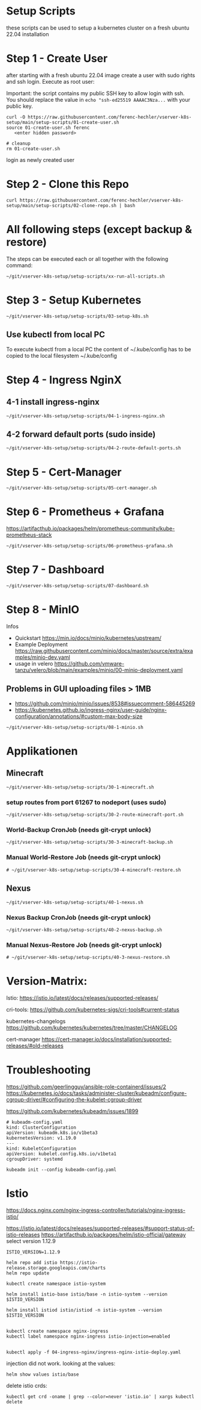 # Setup Scripts

these scripts can be used to setup a kubernetes cluster on a fresh ubuntu 22.04 installation

# Step 1 - Create User

after starting with a fresh ubuntu 22.04 image create a user with sudo rights and ssh login.
Execute as root user:

Important: the script contains my public SSH key to allow login with ssh. You should 
replace the value in `echo "ssh-ed25519 AAAAC3Nza...` with your public key.

```
curl -O https://raw.githubusercontent.com/ferenc-hechler/vserver-k8s-setup/main/setup-scripts/01-create-user.sh
source 01-create-user.sh ferenc
   <enter hidden password>

# cleanup
rm 01-create-user.sh
```

login as newly created user 

# Step 2 - Clone this Repo

```
curl https://raw.githubusercontent.com/ferenc-hechler/vserver-k8s-setup/main/setup-scripts/02-clone-repo.sh | bash
```

# All following steps (except backup & restore) 

The steps can be executed each or all together with the following command:

```
~/git/vserver-k8s-setup/setup-scripts/xx-run-all-scripts.sh
```


# Step 3 - Setup Kubernetes

```
~/git/vserver-k8s-setup/setup-scripts/03-setup-k8s.sh
```

## Use kubectl from local PC

To execute kubectl from a local PC the content of ~/.kube/config has to be copied to 
the local filesystem ~/.kube/config


# Step 4 - Ingress NginX

## 4-1 install ingress-nginx

```
~/git/vserver-k8s-setup/setup-scripts/04-1-ingress-nginx.sh
```

## 4-2 forward default ports (sudo inside) 

```
~/git/vserver-k8s-setup/setup-scripts/04-2-route-default-ports.sh
```


# Step 5 - Cert-Manager


```
~/git/vserver-k8s-setup/setup-scripts/05-cert-manager.sh
```


# Step 6 - Prometheus + Grafana

https://artifacthub.io/packages/helm/prometheus-community/kube-prometheus-stack

```
~/git/vserver-k8s-setup/setup-scripts/06-prometheus-grafana.sh
```

# Step 7 - Dashboard

```
~/git/vserver-k8s-setup/setup-scripts/07-dashboard.sh
```

# Step 8 - MinIO

Infos

* Quickstart https://min.io/docs/minio/kubernetes/upstream/
* Example Deployment https://raw.githubusercontent.com/minio/docs/master/source/extra/examples/minio-dev.yaml
* usage in velero https://github.com/vmware-tanzu/velero/blob/main/examples/minio/00-minio-deployment.yaml

## Problems in GUI uploading files > 1MB

* https://github.com/minio/minio/issues/8538#issuecomment-586445269
* https://kubernetes.github.io/ingress-nginx/user-guide/nginx-configuration/annotations/#custom-max-body-size



```
~/git/vserver-k8s-setup/setup-scripts/08-1-minio.sh
```

# Applikationen

## Minecraft

```
~/git/vserver-k8s-setup/setup-scripts/30-1-minecraft.sh
```

### setup routes from port 61267 to nodeport (uses sudo)  

```
~/git/vserver-k8s-setup/setup-scripts/30-2-route-minecraft-port.sh
```

### World-Backup CronJob (needs git-crypt unlock)
  
```
~/git/vserver-k8s-setup/setup-scripts/30-3-minecraft-backup.sh
```

### Manual World-Restore Job (needs git-crypt unlock)
  
```
# ~/git/vserver-k8s-setup/setup-scripts/30-4-minecraft-restore.sh
```

## Nexus

```
~/git/vserver-k8s-setup/setup-scripts/40-1-nexus.sh
```

### Nexus Backup CronJob (needs git-crypt unlock)
  
```
~/git/vserver-k8s-setup/setup-scripts/40-2-nexus-backup.sh
```

### Manual Nexus-Restore Job (needs git-crypt unlock)
  
```
# ~/git/vserver-k8s-setup/setup-scripts/40-3-nexus-restore.sh
```


# Version-Matrix:

Istio:
https://istio.io/latest/docs/releases/supported-releases/

cri-tools:
https://github.com/kubernetes-sigs/cri-tools#current-status

kubernetes-changelogs
https://github.com/kubernetes/kubernetes/tree/master/CHANGELOG

cert-manager
https://cert-manager.io/docs/installation/supported-releases/#old-releases



# Troubleshooting

https://github.com/geerlingguy/ansible-role-containerd/issues/2
https://kubernetes.io/docs/tasks/administer-cluster/kubeadm/configure-cgroup-driver/#configuring-the-kubelet-cgroup-driver

https://github.com/kubernetes/kubeadm/issues/1899


```
# kubeadm-config.yaml
kind: ClusterConfiguration
apiVersion: kubeadm.k8s.io/v1beta3
kubernetesVersion: v1.19.0
---
kind: KubeletConfiguration
apiVersion: kubelet.config.k8s.io/v1beta1
cgroupDriver: systemd
```

```
kubeadm init --config kubeadm-config.yaml
```

# Istio

https://docs.nginx.com/nginx-ingress-controller/tutorials/nginx-ingress-istio/

https://istio.io/latest/docs/releases/supported-releases/#support-status-of-istio-releases
https://artifacthub.io/packages/helm/istio-official/gateway
select  version 1.12.9

```
ISTIO_VERSION=1.12.9

helm repo add istio https://istio-release.storage.googleapis.com/charts
helm repo update

kubectl create namespace istio-system

helm install istio-base istio/base -n istio-system --version $ISTIO_VERSION

helm install istiod istio/istiod -n istio-system --version $ISTIO_VERSION


kubectl create namespace nginx-ingress
kubectl label namespace nginx-ingress istio-injection=enabled


kubectl apply -f 04-ingress-nginx/ingress-nginx-istio-deploy.yaml 

```
injection did not work.
looking at the values:

```
helm show values istio/base
```

delete istio crds:

```
kubectl get crd -oname | grep --color=never 'istio.io' | xargs kubectl delete
```

